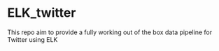 # ELK_twitter
This repo aim to provide a fully working out of the box data pipeline for Twitter using ELK
